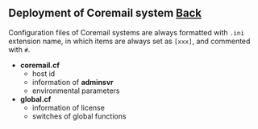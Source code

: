 ## Deployment of Coremail system	[Back](./../coremail.md)

Configuration files of Coremail systems are always formatted with `.ini` extension name, in which items are always set as `[xxx]`, and commented with `#`.

- **coremail.cf**
    - host id
    - information of **adminsvr**
    - environmental parameters
- **global.cf**
    - information of license
    - switches of global functions
